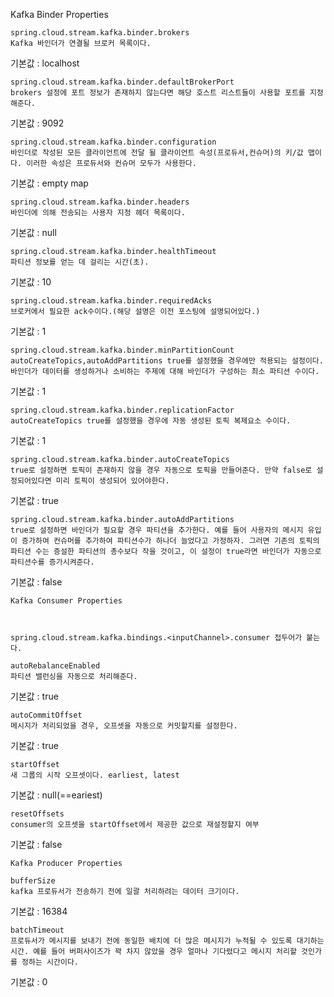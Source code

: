  Kafka Binder Properties
    
    spring.cloud.stream.kafka.binder.brokers
    Kafka 바인더가 연결될 브로커 목록이다.

  기본값 : localhost
    
    spring.cloud.stream.kafka.binder.defaultBrokerPort
    brokers 설정에 포트 정보가 존재하지 않는다면 해당 호스트 리스트들이 사용할 포트를 지정해준다.

  기본값 : 9092
    
    spring.cloud.stream.kafka.binder.configuration
    바인더로 작성된 모든 클라이언트에 전달 될 클라이언트 속성(프로듀서,컨슈머)의 키/값 맵이다. 이러한 속성은 프로듀서와 컨슈머 모두가 사용한다.

  기본값 : empty map
    
    spring.cloud.stream.kafka.binder.headers
    바인더에 의해 전송되는 사용자 지정 헤더 목록이다.

  기본값 : null
    
    spring.cloud.stream.kafka.binder.healthTimeout
    파티션 정보를 얻는 데 걸리는 시간(초).

  기본값 : 10
    
    spring.cloud.stream.kafka.binder.requiredAcks
    브로커에서 필요한 ack수이다.(해당 설명은 이전 포스팅에 설명되어있다.)

  기본값 : 1
    
    spring.cloud.stream.kafka.binder.minPartitionCount
    autoCreateTopics,autoAddPartitions true를 설정했을 경우에만 적용되는 설정이다. 바인더가 데이터를 생성하거나 소비하는 주제에 대해 바인더가 구성하는 최소 파티션 수이다.

  기본값 : 1
    
    spring.cloud.stream.kafka.binder.replicationFactor
    autoCreateTopics true를 설정했을 경우에 자동 생성된 토픽 복제요소 수이다.

  기본값 : 1
    
    spring.cloud.stream.kafka.binder.autoCreateTopics
    true로 설정하면 토픽이 존재하지 않을 경우 자동으로 토픽을 만들어준다. 만약 false로 설정되어있다면 미리 토픽이 생성되어 있어야한다.

  기본값 : true
    
    spring.cloud.stream.kafka.binder.autoAddPartitions
    true로 설정하면 바인더가 필요할 경우 파티션을 추가한다. 예를 들어 사용자의 메시지 유입이 증가하여 컨슈머를 추가하여 파티션수가 하나더 늘었다고 가정하자. 그러면 기존의 토픽의 파티션 수는 증설한 파티션의 총수보다 작을 것이고, 이 설정이 true라면 바인더가 자동으로 파티션수를 증가시켜준다.

  기본값 : false
    
    
    
    
    
    Kafka Consumer Properties
    
    
    
    spring.cloud.stream.kafka.bindings.<inputChannel>.consumer 접두어가 붙는다.
    
    autoRebalanceEnabled
    파티션 밸런싱을 자동으로 처리해준다.

  기본값 : true
    
    autoCommitOffset
    메시지가 처리되었을 경우, 오프셋을 자동으로 커밋할지를 설정한다.

  기본값 : true
    
    startOffset
    새 그룹의 시작 오프셋이다. earliest, latest

  기본값 : null(==eariest)
    
    resetOffsets
    consumer의 오프셋을 startOffset에서 제공한 값으로 재설정할지 여부
  기본값 : false
    
    
    Kafka Producer Properties
    
    bufferSize
    kafka 프로듀서가 전송하기 전에 일괄 처리하려는 데이터 크기이다.

  기본값 : 16384
    
    batchTimeout
    프로듀서가 메시지를 보내기 전에 동일한 배치에 더 많은 메시지가 누적될 수 있도록 대기하는 시간. 예를 들어 버퍼사이즈가 꽉 차지 않았을 경우 얼마나 기다렸다고 메시지 처리할 것인가를 정하는 시간이다.

  기본값 : 0